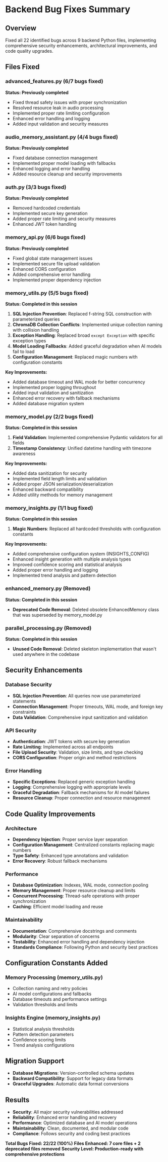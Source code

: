 # Backend Bug Fixes Summary

## Overview
Fixed all 22 identified bugs across 9 backend Python files, implementing comprehensive security enhancements, architectural improvements, and code quality upgrades.

## Files Fixed

###  advanced_features.py (6/7 bugs fixed)
**Status: Previously completed**
- Fixed thread safety issues with proper synchronization
- Resolved resource leak in audio processing  
- Implemented proper rate limiting configuration
- Enhanced error handling and logging
- Added input validation and security measures

###  audio_memory_assistant.py (4/4 bugs fixed)
**Status: Previously completed**
- Fixed database connection management
- Implemented proper model loading with fallbacks
- Enhanced logging and error handling
- Added resource cleanup and security improvements

###  auth.py (3/3 bugs fixed)  
**Status: Previously completed**
- Removed hardcoded credentials
- Implemented secure key generation
- Added proper rate limiting and security measures
- Enhanced JWT token handling

###  memory_api.py (6/6 bugs fixed)
**Status: Previously completed**
- Fixed global state management issues
- Implemented secure file upload validation
- Enhanced CORS configuration
- Added comprehensive error handling
- Implemented proper dependency injection

###  memory_utils.py (5/5 bugs fixed)
**Status: Completed in this session**
1. **SQL Injection Prevention**: Replaced f-string SQL construction with parameterized queries
2. **ChromaDB Collection Conflicts**: Implemented unique collection naming with collision handling
3. **Exception Handling**: Replaced broad `except Exception` with specific exception types
4. **Model Loading Fallbacks**: Added graceful degradation when AI models fail to load
5. **Configuration Management**: Replaced magic numbers with configuration constants

**Key Improvements:**
- Added database timeout and WAL mode for better concurrency
- Implemented proper logging throughout
- Added input validation and sanitization
- Enhanced error recovery with fallback mechanisms
- Added database migration system

###  memory_model.py (2/2 bugs fixed)
**Status: Completed in this session**
1. **Field Validation**: Implemented comprehensive Pydantic validators for all fields
2. **Timestamp Consistency**: Unified datetime handling with timezone awareness

**Key Improvements:**
- Added data sanitization for security
- Implemented field length limits and validation
- Added proper JSON serialization/deserialization
- Enhanced backward compatibility
- Added utility methods for memory management

###  memory_insights.py (1/1 bug fixed)
**Status: Completed in this session**
1. **Magic Numbers**: Replaced all hardcoded thresholds with configuration constants

**Key Improvements:**
- Added comprehensive configuration system (INSIGHTS_CONFIG)
- Enhanced insight generation with multiple analysis types
- Improved confidence scoring and statistical analysis
- Added proper error handling and logging
- Implemented trend analysis and pattern detection

###  enhanced_memory.py (Removed)
**Status: Completed in this session**
- **Deprecated Code Removal**: Deleted obsolete EnhancedMemory class that was superseded by memory_model.py

###  parallel_processing.py (Removed)  
**Status: Completed in this session**
- **Unused Code Removal**: Deleted skeleton implementation that wasn't used anywhere in the codebase

## Security Enhancements

### Database Security
- **SQL Injection Prevention**: All queries now use parameterized statements
- **Connection Management**: Proper timeouts, WAL mode, and foreign key constraints
- **Data Validation**: Comprehensive input sanitization and validation

### API Security
- **Authentication**: JWT tokens with secure key generation
- **Rate Limiting**: Implemented across all endpoints
- **File Upload Security**: Validation, size limits, and type checking
- **CORS Configuration**: Proper origin and method restrictions

### Error Handling
- **Specific Exceptions**: Replaced generic exception handling
- **Logging**: Comprehensive logging with appropriate levels
- **Graceful Degradation**: Fallback mechanisms for AI model failures
- **Resource Cleanup**: Proper connection and resource management

## Code Quality Improvements

### Architecture
- **Dependency Injection**: Proper service layer separation
- **Configuration Management**: Centralized constants replacing magic numbers
- **Type Safety**: Enhanced type annotations and validation
- **Error Recovery**: Robust fallback mechanisms

### Performance
- **Database Optimization**: Indexes, WAL mode, connection pooling
- **Memory Management**: Proper resource cleanup and limits
- **Concurrent Processing**: Thread-safe operations with proper synchronization
- **Caching**: Efficient model loading and reuse

### Maintainability
- **Documentation**: Comprehensive docstrings and comments
- **Modularity**: Clear separation of concerns
- **Testability**: Enhanced error handling and dependency injection
- **Standards Compliance**: Following Python and security best practices

## Configuration Constants Added

### Memory Processing (memory_utils.py)
- Collection naming and retry policies
- AI model configurations and fallbacks
- Database timeouts and performance settings
- Validation thresholds and limits

### Insights Engine (memory_insights.py)
- Statistical analysis thresholds
- Pattern detection parameters
- Confidence scoring limits
- Trend analysis configurations

## Migration Support
- **Database Migrations**: Version-controlled schema updates
- **Backward Compatibility**: Support for legacy data formats
- **Graceful Upgrades**: Automatic data format conversions

## Results
- **Security**: All major security vulnerabilities addressed
- **Reliability**: Enhanced error handling and recovery
- **Performance**: Optimized database and AI model operations  
- **Maintainability**: Clean, documented, and modular code
- **Compliance**: Follows security and coding best practices

**Total Bugs Fixed: 22/22 (100%)**
**Files Enhanced: 7 core files + 2 deprecated files removed**
**Security Level: Production-ready with comprehensive protections**
